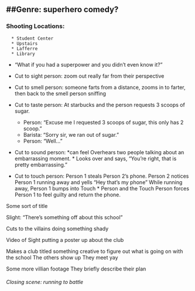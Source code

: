 ##Genre: superhero comedy? 
---------------------------

### Shooting Locations:
      * Student Center
      * Upstairs
      * Lafferre
      * Library


* “What if you had a superpower and you didn’t even know it?”

* Cut to sight person: zoom out really far from their perspective

* Cut to smell person: someone farts from a distance, zooms in to farter, then back to the smell person sniffing

* Cut to taste person: At starbucks and the person requests 3 scoops of sugar. 
    * Person: “Excuse me I requested 3 scoops of sugar, this only has 2 scoop.”
    * Barista: “Sorry sir, we ran out of sugar.”
    * Person: “Well...” 

* Cut to sound person: *can feel  Overhears two people talking about an embarrassing moment.
	    * Looks over and says, “You’re right, that is pretty embarrassing.”

* Cut to touch person: Person 1 steals Person 2’s phone. Person 2 notices Person 1 running away and yells “Hey that’s my phone” While running away,  Person 1 bumps into Touch
      * Person and the Touch Person forces Person 1 to feel guilty and return the phone.

Some sort of title

Slight: “There’s something off about this school”

Cuts to the villains doing something shady 

Video of Sight putting a poster up about the club

Makes a club titled something creative to figure out what is going on with the school
The others show up
They meet yay

Some more villian footage
They briefly describe their plan

###### Closing scene: running to battle

